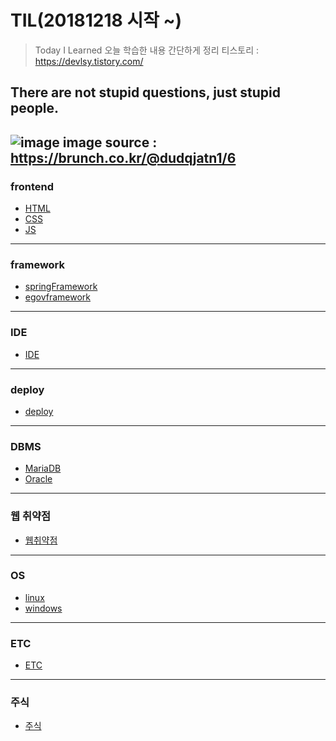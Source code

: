 # TIL(20181218 시작 ~)
>Today I Learned 오늘 학습한 내용 간단하게 정리
>티스토리 : https://devlsy.tistory.com/
## There are not stupid questions, just stupid people.
![image](https://user-images.githubusercontent.com/44331989/123603131-8703bc00-d834-11eb-84da-dff6f97cb731.png)
image source : https://brunch.co.kr/@dudqjatn1/6
---------------------------------------------------------
### frontend
* [HTML](https://github.com/devLsy/TIL/blob/master/HTML/HTML.md)
* [CSS](https://github.com/devLsy/TIL/blob/master/css/css.md)
* [JS](https://github.com/devLsy/TIL/blob/master/JS/javascript.md)
---------------------------------------------------------
### framework
* [springFramework](https://github.com/devLsy/TIL/blob/master/spring/springFramework.md)
* [egovframework](https://github.com/devLsy/TIL/blob/master/egovFramework/egovframework.md)
---------------------------------------------------------
### IDE
* [IDE](https://github.com/devLsy/TIL/blob/master/IDE/Eclipse.md)
---------------------------------------------------------
### deploy
* [deploy](https://github.com/devLsy/TIL/blob/master/deploy/jenkins.md)
---------------------------------------------------------
### DBMS
* [MariaDB](https://github.com/devLsy/TIL/blob/master/DBMS/MariaDB/MariaDB.md)
* [Oracle](https://github.com/devLsy/TIL/blob/master/DBMS/Oracle/Oracle.md)
---------------------------------------------------------
### 웹 취약점
* [웹취약점](https://github.com/devLsy/TIL/blob/master/web_vulnerability/web_vulnerability.md)
---------------------------------------------------------
### OS
* [linux](https://github.com/devLsy/TIL/blob/master/OS/lunix.md)
* [windows](https://github.com/devLsy/TIL/blob/master/OS/windows.md)
---------------------------------------------------------
### ETC
* [ETC](https://github.com/devLsy/TIL/blob/master/devEtc/devEtc.md)
---------------------------------------------------------
### 주식
* [주식](https://github.com/devLsy/TIL/blob/master/%EC%9D%BC%EC%83%81/stock.md)


